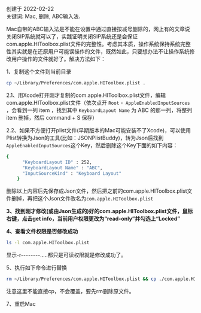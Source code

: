 创建于 2022-02-22<br>
关键词: Mac, 删除, ABC输入法.

Mac自带的ABC输入法是不能在设置中通过直接按减号删除的，网上有的文章说关闭SIP系统就可以了，实践证明关闭SIP系统还是会保证com.apple.HIToolbox.plist文件的完整性。考虑其本质，操作系统保持系统完整性其实就是在还原用户可能误操作的文件，既然如此，只要想办法不让操作系统修改用户操作的文件就好了。解决方法如下：

1、复制这个文件到当前目录

```bash
cp ~/Library/Preferences/com.apple.HIToolbox.plist .
```

2.1、用Xcode打开刚才复制的com.apple.HIToolbox.plist文件，编辑com.apple.HIToolbox.plist文件（依次点开 `Root` -` AppleEnabledInputSources` ，会看到一列 item ，找到其中 `KeyboardLayout Name` 为 ABC 的那一列，将整列 item 删掉，然后 command + S 保存）

2.2、如果不方便打开plist文件(早期版本的Mac可能安装不了Xcode)，可以使用Plist转换为Json的工具(比如：JSONPlistBuddy)，转为Json后找到`AppleEnabledInputSources`这个Key，然后删除这个Key下面的如下内容：

```bash
{
      "KeyboardLayout ID" : 252,
      "KeyboardLayout Name" : "ABC",
      "InputSourceKind" : "Keyboard Layout"
    }
```

删除以上内容后先保存成Json文件，然后把之前的com.apple.HIToolbox.plist文件删掉，再把这个Json文件改名为`com.apple.HIToolbox.plist`

**3、找到刚才修改(或由Json生成的)好的com.apple.HIToolbox.plist文件，鼠标右键，点击get info，当前用户权限更改为“read-only”并勾选上“Locked”**

**4、查看文件权限是否修改成功**

```bash
ls -l com.apple.HIToolbox.plist
```

显示-r--------.....都只是可读权限就是修改成功了。

5、执行如下命令进行替换

```bash
rm ~/Library/Preferences/com.apple.HIToolbox.plist && cp ./com.apple.HIToolbox.plist ~/Library/Preferences/ 
```

 注意这里不能直接cp，不会覆盖，要先rm删除原文件。

7、重启Mac
